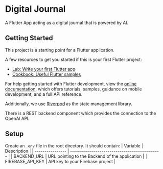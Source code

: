 # Digital Journal

A Flutter App acting as a digital journal that is powered by AI.

## Getting Started

This project is a starting point for a Flutter application.

A few resources to get you started if this is your first Flutter project:

- [Lab: Write your first Flutter app](https://docs.flutter.dev/get-started/codelab)
- [Cookbook: Useful Flutter samples](https://docs.flutter.dev/cookbook)

For help getting started with Flutter development, view the
[online documentation](https://docs.flutter.dev/), which offers tutorials,
samples, guidance on mobile development, and a full API reference.

Additionally, we use [Riverpod](https://riverpod.dev/de/) as the state management library.

There is a REST backend component which provides the connection to the OpenAI API.

## Setup

Create an `.env` file in the root directory. It should contain:
| Variable         | Description                                    |
| ---------------- | ---------------------------------------------- |
| BACKEND_URL      | URL pointing to the Backend of the application |
| FIREBASE_API_KEY | API key to your Firebase project               |

